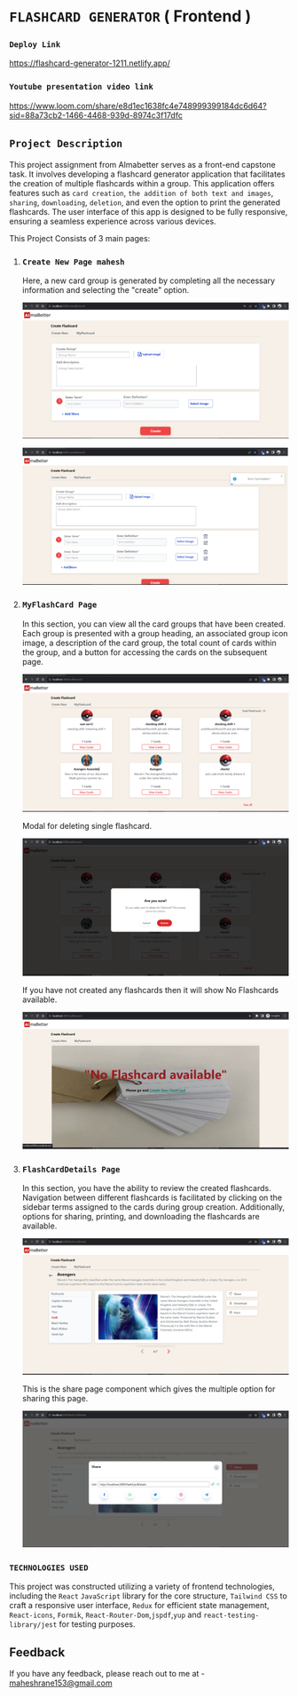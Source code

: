 # `FLASHCARD GENERATOR`  ( Frontend )

### `Deploy Link`

   https://flashcard-generator-1211.netlify.app/

### `Youtube presentation video link`
https://www.loom.com/share/e8d1ec1638fc4e748999399184dc6d64?sid=88a73cb2-1466-4468-939d-8974c3f17dfc
   

## `Project Description`

This project assignment from Almabetter serves as a front-end capstone task.
It involves developing a flashcard generator application that facilitates the creation of multiple flashcards within a group.
This application offers features such as `card creation`, `the addition of both text and images`, `sharing`, `downloading`, `deletion`, and even the option to print the generated flashcards.
The user interface of this app is designed to be fully responsive, ensuring a seamless experience across various devices.

This Project Consists of 3 main pages:

1. ### `Create New Page mahesh`

   Here, a new card group is generated by completing all the necessary information and selecting the "create" option.

    ![screenshot(1)](https://github.com/maheshrane150/Flashcard-Generator/blob/76095a4b3bf7d169c7df1de2a4e5915b1414844/screenshots/screenshot(1).png?raw=true)

   ![screenshot(2)](https://github.com/maheshrane150/Flashcard-Generator/blob/master/screenshots/screenshot(2).png?raw=true)

2. ### `MyFlashCard Page`

   In this section, you can view all the card groups that have been created.
   Each group is presented with a group heading, an associated group icon image, a description of the card group,
   the total count of cards within the group, and a button for accessing the cards on the subsequent page.

   ![screenshot(3)](https://github.com/maheshrane150/Flashcard-Generator/blob/master/screenshots/screenshot(3).png?raw=true)

   Modal for deleting single flashcard.

    ![screenshot(4)](https://github.com/maheshrane150/Flashcard-Generator/blob/master/screenshots/screenshot(4).png?raw=true)

   If you have not created any flashcards then it will show No Flashcards available.

   ![screenshot(5)](https://github.com/maheshrane150/Flashcard-Generator/blob/master/screenshots/screenshot(5).png?raw=true)

3. ### `FlashCardDetails Page`
   In this section, you have the ability to review the created flashcards.
   Navigation between different flashcards is facilitated by clicking on the sidebar terms assigned to the cards during group creation.
   Additionally, options for sharing, printing, and downloading the flashcards are available.

    ![screenshot(6)](https://github.com/maheshrane150/Flashcard-Generator/blob/master/screenshots/screenshot(6).png?raw=true)

    This is the share page component which gives the multiple option for sharing this page.

   ![screenshot(7)](https://github.com/maheshrane150/Flashcard-Generator/blob/master/screenshots/screenshot(7).png?raw=true)
   


### `TECHNOLOGIES USED`

This project was constructed utilizing a variety of frontend technologies, including the `React` `JavaScript` library for the core structure, `Tailwind CSS` to craft a responsive user interface, `Redux` for efficient state management, `React-icons`, `Formik`, `React-Router-Dom`,`jspdf`,`yup` and `react-testing-library/jest` for testing purposes.





## Feedback

If you have any feedback, please reach out to me at - maheshrane153@gmail.com 
